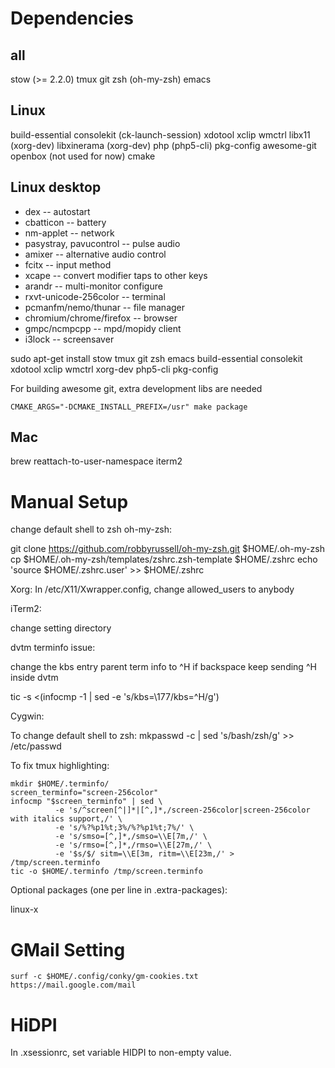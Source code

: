 # Dependencies

## all

stow (>= 2.2.0)
tmux
git
zsh (oh-my-zsh)
emacs

## Linux

build-essential
consolekit (ck-launch-session)
xdotool
xclip
wmctrl
libx11      (xorg-dev)
libxinerama (xorg-dev)
php         (php5-cli)
pkg-config
awesome-git
openbox (not used for now)
cmake

## Linux desktop

 - dex -- autostart
 - cbatticon -- battery
 - nm-applet -- network
 - pasystray, pavucontrol -- pulse audio
 - amixer -- alternative audio control
 - fcitx -- input method
 - xcape -- convert modifier taps to other keys
 - arandr -- multi-monitor configure
 - rxvt-unicode-256color -- terminal
 - pcmanfm/nemo/thunar -- file manager
 - chromium/chrome/firefox -- browser
 - gmpc/ncmpcpp -- mpd/mopidy client
 - i3lock -- screensaver

sudo apt-get install stow tmux git zsh emacs build-essential consolekit xdotool xclip wmctrl xorg-dev php5-cli pkg-config

For building awesome git, extra development libs are needed

`CMAKE_ARGS="-DCMAKE_INSTALL_PREFIX=/usr" make package`

## Mac
brew
reattach-to-user-namespace
iterm2

# Manual Setup

change default shell to zsh
oh-my-zsh:

git clone https://github.com/robbyrussell/oh-my-zsh.git $HOME/.oh-my-zsh
cp $HOME/.oh-my-zsh/templates/zshrc.zsh-template $HOME/.zshrc
echo 'source $HOME/.zshrc.user' >> $HOME/.zshrc

Xorg:
In /etc/X11/Xwrapper.config, change allowed_users to anybody

iTerm2:

change setting directory

dvtm terminfo issue:

change the kbs entry parent term info to ^H if backspace keep sending ^H inside dvtm

tic -s <(infocmp -1 | sed -e 's/kbs=\\177/kbs=^H/g')

Cygwin:

To change default shell to zsh:
mkpasswd -c | sed 's/bash/zsh/g' >> /etc/passwd

To fix tmux highlighting:
```
mkdir $HOME/.terminfo/
screen_terminfo="screen-256color"
infocmp "$screen_terminfo" | sed \
          -e 's/^screen[^|]*|[^,]*,/screen-256color|screen-256color with italics support,/' \
          -e 's/%?%p1%t;3%/%?%p1%t;7%/' \
          -e 's/smso=[^,]*,/smso=\\E[7m,/' \
          -e 's/rmso=[^,]*,/rmso=\\E[27m,/' \
          -e '$s/$/ sitm=\\E[3m, ritm=\\E[23m,/' > /tmp/screen.terminfo
tic -o $HOME/.terminfo /tmp/screen.terminfo
```
Optional packages (one per line in .extra-packages):

linux-x

# GMail Setting

`surf -c $HOME/.config/conky/gm-cookies.txt https://mail.google.com/mail`

# HiDPI

In .xsessionrc, set variable HIDPI to non-empty value.
